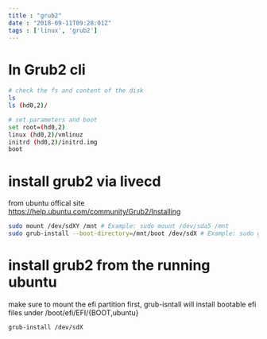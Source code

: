 ```yaml
---
title : "grub2"
date : "2018-09-11T09:28:01Z"
tags : ['linux', 'grub2']
---
```


# In Grub2 cli

```bash
# check the fs and content of the disk
ls
ls (hd0,2)/

# set parameters and boot 
set root=(hd0,2)
linux (hd0,2)/vmlinuz
initrd (hd0,2)/initrd.img
boot
```


# install grub2 via livecd
from ubuntu offical site https://help.ubuntu.com/community/Grub2/Installing 

```bash
sudo mount /dev/sdXY /mnt # Example: sudo mount /dev/sda5 /mnt
sudo grub-install --boot-directory=/mnt/boot /dev/sdX # Example: sudo grub-install --boot-directory=/mnt/boot /dev/sda
```

# install grub2 from the running ubuntu
make sure to mount the efi partition first,
grub-isntall will install bootable efi files under /boot/efi/EFI/{BOOT,ubuntu}

```bash
grub-install /dev/sdX
```